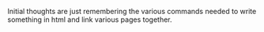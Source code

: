 Initial thoughts are just remembering the various commands needed to write something in html and link various pages together.
